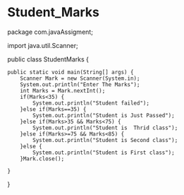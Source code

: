 # Student_Marks
package com.javaAssigment;

import java.util.Scanner;

public class StudentMarks {

	public static void main(String[] args) {
		Scanner Mark = new Scanner(System.in);
		System.out.println("Enter The Marks");
		int Marks = Mark.nextInt();
		if(Marks<35) {
			System.out.println("Student failed");
		}else if(Marks==35) {
			System.out.println("Student is Just Passed");
		}else if(Marks>35 && Marks<75) {
			System.out.println("Student is  Thrid class");
		}else if(Marks>=75 && Marks<85) {
			System.out.println("Student is Second class");
		}else {
			System.out.println("Student is First class");
		}Mark.close();

	}

}
